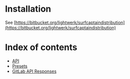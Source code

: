 # Installation

See [https://bitbucket.org/lightwerk/surfcaptaindistribution](https://bitbucket.org/lightwerk/surfcaptaindistribution)


# Index of contents

- [API](Documentation/API.md)
- [Presets](Documentation/Presets.md)
- [GitLab API Responses](Documentation/GitLabAPIResponses.md)